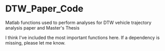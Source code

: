 # DTW_Paper_Code
Matlab functions used to perform analyses for DTW vehicle trajectory analysis paper and Master's Thesis

I think I've included the most important functions here. If a dependency is missing, please let me know.
